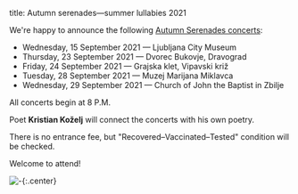 title: Autumn serenades—summer lullabies 2021

We're happy to announce the following [Autumn Serenades concerts](https://www.gml-drustvo.si/koncerti/uspavanke-poletju):

* Wednesday, 15 September 2021 — Ljubljana City Museum
* Thursday, 23 September 2021 — Dvorec Bukovje, Dravograd
* Friday, 24 September 2021 — Grajska klet, Vipavski križ
* Tuesday, 28 September 2021 — Muzej Marijana Miklavca
* Wednesday, 29 September 2021 — Church of John the Baptist in Zbilje

All concerts begin at 8 P.M.

Poet **Kristian Koželj** will connect the concerts with his own poetry.

There is no entrance fee, but "Recovered–Vaccinated–Tested" condition will be checked.

Welcome to attend!


![-](https://picsum.photos/600/400?random){:.center}
